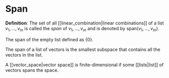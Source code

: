 # Span
**Definition**: The set of all [[linear_combination|linear combinations]] of a list $v_1, \ldots, v_m$ is called the *span* of $v_1, \ldots, v_m$ and is denoted by $\text{span}(v_1, \ldots, v_m)$.

The span of the empty list defined as $\{0\}$.

The span of a list of vectors is the smallest subspace that contains all the vectors in the list.

A [[vector_space|vector space]] is finite-dimensional if some [[lists|list]] of vectors spans the space.